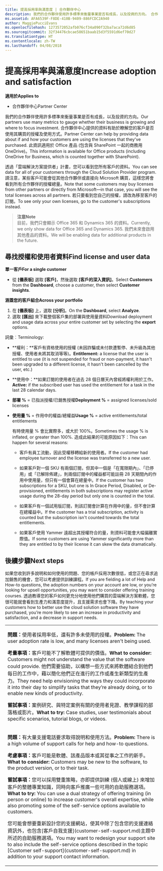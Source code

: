 ```yaml
---
title: 提高採用率與滿意度 | 合作夥伴中心
description: 我們的合作夥伴使用許多標準來衡量事業是否有成長，以及投資的方向。 合作夥伴中心提供的資料有助於瞭解您的客戶是否使用其購買的授權及使用方式。
ms.assetid: AFA6539F-F8DE-410B-9409-886FCDC2A940
author: MaggiePucciEvans
ms.openlocfilehash: 1273572052afb076cf34a090f32ba7aca72d6d85
ms.sourcegitcommit: 32f34476cbcae58651baab15d3f5591d6ef70d27
ms.translationtype: HT
ms.contentlocale: zh-TW
ms.lasthandoff: 04/08/2018
---
```

# <a name="increase-adoption-and-satisfaction"></a><span data-ttu-id="40141-104">提高採用率與滿意度</span><span class="sxs-lookup"><span data-stu-id="40141-104">Increase adoption and satisfaction</span></span>

**<span data-ttu-id="40141-105">適用於</span><span class="sxs-lookup"><span data-stu-id="40141-105">Applies to</span></span>**

-  <span data-ttu-id="40141-106">合作夥伴中心</span><span class="sxs-lookup"><span data-stu-id="40141-106">Partner Center</span></span>

<span data-ttu-id="40141-107">我們的合作夥伴使用許多標準來衡量事業是否有成長，以及投資的方向。</span><span class="sxs-lookup"><span data-stu-id="40141-107">Our partners use many metrics to gauge whether their business is growing and where to focus investment.</span></span> <span data-ttu-id="40141-108">合作夥伴中心提供的資料有助於瞭解您的客戶是否使用其購買的授權及使用方式。</span><span class="sxs-lookup"><span data-stu-id="40141-108">Partner Center can help by providing data about if and how your customers are using the licenses that they've purchased.</span></span> <span data-ttu-id="40141-109">此資訊適用於 Office 產品 (包含與 SharePoint 一起的商務用 OneDrive)。</span><span class="sxs-lookup"><span data-stu-id="40141-109">This information is available for Office products (including OneDrive for Business, which is counted together with SharePoint).</span></span>

<span data-ttu-id="40141-110">透過「雲端解決方案提供者」計畫，您可以看到您所有客戶的資料。</span><span class="sxs-lookup"><span data-stu-id="40141-110">You can see data for all of your customers through the Cloud Solution Provider program.</span></span> <span data-ttu-id="40141-111">請注意，某些客戶可能會從其他合作夥伴或直接向 Microsoft 購買，這樣您將會看到所有合作夥伴的授權總量。</span><span class="sxs-lookup"><span data-stu-id="40141-111">Note that some customers may buy licenses from other partners or directly from Microsoft—in that case, you will see the total licenses across all partners.</span></span> <span data-ttu-id="40141-112">若只要看到您自己的授權，請改為移至客戶的訂閱。</span><span class="sxs-lookup"><span data-stu-id="40141-112">To see only your own licenses, go to the customer's subscriptions instead.</span></span>

>**<span data-ttu-id="40141-113">注意</span><span class="sxs-lookup"><span data-stu-id="40141-113">Note</span></span>**<br> <span data-ttu-id="40141-114">目前，我們只會顯示 Office 365 和 Dynamics 365 的資料。</span><span class="sxs-lookup"><span data-stu-id="40141-114">Currently, we only show data for Office 365 and Dynamics 365.</span></span> <span data-ttu-id="40141-115">我們未來會啟用其他產品的資料。</span><span class="sxs-lookup"><span data-stu-id="40141-115">We will be enabling data for additional products in the future.</span></span>

## <a name="find-license-and-user-data"></a><span data-ttu-id="40141-116">尋找授權和使用者資料</span><span class="sxs-lookup"><span data-stu-id="40141-116">Find license and user data</span></span>


**<span data-ttu-id="40141-117">單一客戶</span><span class="sxs-lookup"><span data-stu-id="40141-117">For a single customer</span></span>**

-   <span data-ttu-id="40141-118">從 **\[儀表板\]** 選取 **\[客戶\]**，然後選取 **\[客戶的深入資訊\]**。</span><span class="sxs-lookup"><span data-stu-id="40141-118">Select **Customers** from the **Dashboard**, choose a customer, then select **Customer insights**.</span></span>

**<span data-ttu-id="40141-119">涵蓋您的客戶組合</span><span class="sxs-lookup"><span data-stu-id="40141-119">Across your portfolio</span></span>**

1.  <span data-ttu-id="40141-120">在 **\[儀表板\]** 上，選取 **\[分析\]**。</span><span class="sxs-lookup"><span data-stu-id="40141-120">On the **Dashboard**, select **Analyze**.</span></span>
2.  <span data-ttu-id="40141-121">選取 **\[匯出\]** 來下載整個客戶集的部署與使用量資料</span><span class="sxs-lookup"><span data-stu-id="40141-121">Download deployment and usage data across your entire customer set by selecting the **export** options.</span></span>

<span data-ttu-id="40141-122">詞彙︰</span><span class="sxs-lookup"><span data-stu-id="40141-122">Terminology:</span></span>

-   <span data-ttu-id="40141-123">**權利：**客戶有資格使用的授權 (未因詐騙或未付款遭暫停、未升級為其他授權、使用者未將其取消等等)。</span><span class="sxs-lookup"><span data-stu-id="40141-123">**Entitlement:** a license that the user is entitled to use (it is not suspended for fraud or non-payment, it hasn't been upgraded to a different license, it hasn't been cancelled by the user, etc.)</span></span>

-   <span data-ttu-id="40141-124">**使用中：**如果訂閱的使用者在過去 28 個日曆天內曾經將權利用於工作。</span><span class="sxs-lookup"><span data-stu-id="40141-124">**Active:** if the subscribed user has used the entitlement for a task in the last 28 calendar days.</span></span>

-   <span data-ttu-id="40141-125">**部署 %** = 已指派授權/已銷售授權</span><span class="sxs-lookup"><span data-stu-id="40141-125">**Deployment %** = assigned licenses/sold licenses</span></span>

-   <span data-ttu-id="40141-126">**使用量 %** = 作用中的權益/總權益</span><span class="sxs-lookup"><span data-stu-id="40141-126">**Usage %** = active entitlements/total entitlements</span></span>

    <span data-ttu-id="40141-127">有時使用量 % 會比實際多，或大於 100%。</span><span class="sxs-lookup"><span data-stu-id="40141-127">Sometimes the usage % is inflated, or greater than 100%.</span></span> <span data-ttu-id="40141-128">造成此結果的可能原因如下：</span><span class="sxs-lookup"><span data-stu-id="40141-128">This can happen for several reasons:</span></span>

    -   <span data-ttu-id="40141-129">客戶有員工流動，因此受權移轉給新的使用者。</span><span class="sxs-lookup"><span data-stu-id="40141-129">If the customer had employee turnover and the license was transferred to a new user.</span></span>

    -   <span data-ttu-id="40141-130">如果客戶對一個 SKU 有兩個訂閱，但其中一個是「在寬限期內」、「已停用」或「已解除佈建」，則兩個訂閱中的權益都可能註冊 28 天期間內的作用中使用量，但只有一個會算在總量中。</span><span class="sxs-lookup"><span data-stu-id="40141-130">If the customer has two subscriptions for a SKU, but one is In Grace Period, Disabled, or De-provisioned, entitlements in both subscriptions may register active usage during the 28-day period but only one is counted in the total.</span></span>

    -   <span data-ttu-id="40141-131">如果客戶有一個試用版訂閱，則該訂閱會計算在作用中的量，但不會計算在總權益中。</span><span class="sxs-lookup"><span data-stu-id="40141-131">If the customer has a trial subscription, activity is counted but the subscription isn't counted towards the total entitlements.</span></span>

    -   <span data-ttu-id="40141-132">如果客戶使用 Yammer 遠超出其授權符合的量，則資料可能會大幅偏離實際值。</span><span class="sxs-lookup"><span data-stu-id="40141-132">If some customers are using Yammer significantly more than they are entitled to by their license it can skew the data dramatically.</span></span>

## <a name="next-steps"></a><span data-ttu-id="40141-133">後續步驟</span><span class="sxs-lookup"><span data-stu-id="40141-133">Next steps</span></span>


<span data-ttu-id="40141-134">如果您收到許多說明和如何使用的問題、您的帳戶採用次數很低，或您正在尋求追加銷售的機會，您可以考慮提供訓練課程。</span><span class="sxs-lookup"><span data-stu-id="40141-134">If you are fielding a lot of Help and How-to questions, the adoption numbers on your account are low, or you’re looking for upsell opportunities, you may want to consider offering training courses.</span></span> <span data-ttu-id="40141-135">透過教導您的客戶如何更充分地使用他們購買的雲端解決方案軟體，您很可能就會看到生產力和滿意度提升，且支援需求也會下降。</span><span class="sxs-lookup"><span data-stu-id="40141-135">By teaching your customers how to better use the cloud solution software they have purchased, you’re more likely to see an increase in productivity and satisfaction, and a decrease in support needs.</span></span>

<table>
<colgroup>
<col width="100%" />
</colgroup>
<tbody>
<tr class="odd">
<td><p><span data-ttu-id="40141-136"><strong>問題：</strong>使用者採用率低，還有許多未使用的授權。</span><span class="sxs-lookup"><span data-stu-id="40141-136"><strong>Problem:</strong> The user adoption rate is low, and many licenses aren't being used.</span></span></p>
<p><span data-ttu-id="40141-137"><strong>考量事項：</strong>客戶可能不了解軟體可提供的價值。</span><span class="sxs-lookup"><span data-stu-id="40141-137"><strong>What to consider:</strong> Customers might not understand the value that the software could provide.</span></span> <span data-ttu-id="40141-138">他們需要協助，以構想一些方式來將軟體結合到他們每日的工作中，藉以簡化他們正在進行的工作或產生新類型的生產力。</span><span class="sxs-lookup"><span data-stu-id="40141-138">They need help envisioning the ways they could incorporate it into their day to simplify tasks that they’re already doing, or to enable new kinds of productivity.</span></span></p>
<p><span data-ttu-id="40141-139"><strong>嘗試事項：</strong>案例研究、與特定案例有關的使用者見證、教學課程的部落格或影片。</span><span class="sxs-lookup"><span data-stu-id="40141-139"><strong>What to try:</strong> Case studies, user testimonials about specific scenarios, tutorial blogs, or videos.</span></span></p></td>
</tr>
<tr class="even">
<td><p><span data-ttu-id="40141-140"><strong>問題：</strong>有大量支援電話要求取得說明和使用方法。</span><span class="sxs-lookup"><span data-stu-id="40141-140"><strong>Problem:</strong> There is a high volume of support calls for help and how-to questions.</span></span></p>
<p><span data-ttu-id="40141-141"><strong>考慮事項：</strong>客戶可能是軟體、該產品版本或其從事之工作的新手。</span><span class="sxs-lookup"><span data-stu-id="40141-141"><strong>What to consider:</strong> Customers may be new to the software, to the product version, or to their task.</span></span></p>
<p><span data-ttu-id="40141-142"><strong>嘗試事項：</strong>您可以採用雙重策略，亦即提供訓練 (個人或線上) 來增加客戶的整體專業知識，同時向客戶推廣一些可用的自助服務選項。</span><span class="sxs-lookup"><span data-stu-id="40141-142"><strong>What to try:</strong> You can use a dual strategy of offering training (in person or online) to increase customer's overall expertise, while also promoting some of the self-service options available to customers.</span></span></p>
<p><span data-ttu-id="40141-143">您可能會想要重新設計您的支援網站，使其中除了包含您的支援連絡資訊外，也包含[客戶自我支援](customer-self-support.md)主題中所述的自助服務選項。</span><span class="sxs-lookup"><span data-stu-id="40141-143">You may want to redesign your support site to also include the self-service options described in the topic [Customer self-support](customer-self-support.md) in addition to your support contact information.</span></span></p></td>
</tr>
</tbody>
</table>

 

 

 



